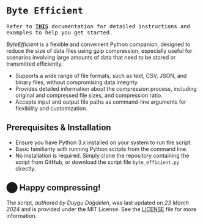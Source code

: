 # `Byte Efficient`

<samp>Refer to [**THIS**](https://byte-efficient.glitch.me/) documentation for detailed instructions and examples to help you get started.</samp>

*ByteEfficient* is a flexible and convenient Python companion, designed to reduce the size of data files using gzip compression, especially useful for scenarios involving large amounts of data that need to be stored or transmitted efficiently.

- Supports a wide range of file formats, such as text, CSV, JSON, and binary files, without compromising data integrity.
- Provides detailed information about the compression process, including original and compressed file sizes, and compression ratio.
- Accepts input and output file paths as command-line arguments for flexibility and customization.

## Prerequisites & Installation
- Ensure you have Python 3.x installed on your system to run the script.
- Basic familiarity with running Python scripts from the command line.
- No installation is required. Simply clone the repository containing the script from GitHub, or download the script file `byte_efficient.py` directly.

## ⬤ Happy compressing!
The script, *authored by Duygu Dağdelen*, was last updated on *23 March 2024* and is provided under the MIT License. See the [LICENSE](LICENSE) file for more information.

